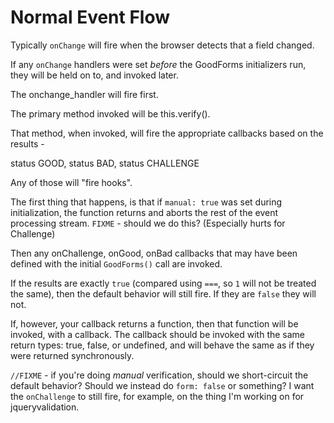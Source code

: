 # Normal Event Flow

Typically `onChange` will fire when the browser detects that a field changed.

If any `onChange` handlers were set _before_ the GoodForms initializers run, they will be held on to, and invoked later.

The onchange_handler will fire first.

The primary method invoked will be this.verify().

That method, when invoked, will fire the appropriate callbacks based on the results - 

status GOOD, status BAD, status CHALLENGE

Any of those will "fire hooks".

The first thing that happens, is that if `manual: true` was set during initialization, the function returns and aborts the rest of the event processing stream. `FIXME` - should we do this? (Especially hurts for Challenge)

Then any onChallenge, onGood, onBad callbacks that may have been defined with the initial `GoodForms()` call are invoked.

If the results are exactly `true` (compared using `===`, so `1` will not be treated the same), then the default behavior will still fire. If they are `false` they will not.

If, however, your callback returns a function, then that function will be invoked, with a callback. The callback should be invoked with the same return types: true, false, or undefined, and will behave the same as if they were returned synchronously.

`//FIXME` - if you're doing _manual_ verification, should we short-circuit the default behavior? Should we instead do `form: false` or something? I want the `onChallenge` to still fire, for example, on the thing I'm working on for jqueryvalidation.